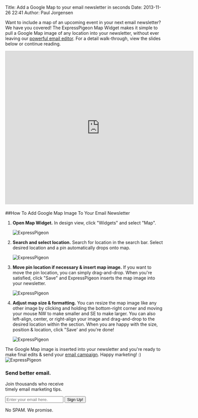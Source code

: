 Title: Add a Google Map to your email newsletter in seconds
Date: 2013-11-26 22:41
Author: Paul Jorgensen



Want to include a map of an upcoming event in your next email
newsletter? We have you covered! The ExpressPigeon Map Widget makes it
simple to pull a Google Map image of any location into your newsletter,
without ever leaving our [powerful email editor](https://expresspigeon.com/features). For a detail
walk-through, view the slides below or continue reading.

<iframe style="border: 1px solid #CCC; border-width: 1px 1px 0; margin-bottom: 5px;" src="http://www.slideshare.net/slideshow/embed_code/28610714?rel=0" height="486" width="597" allowfullscreen frameborder="0" marginwidth="0" marginheight="0" scrolling="no"></iframe>

##How To Add Google Map Image To Your Email Newsletter


1. **Open Map Widget.** In design
    view, click "Widgets" and select "Map".  

   ![ExpressPigeon](blog_images/2013/Screen-Shot-2013-11-25-at-2.09.37-PM.png "ExpressPigeon")

2.  **Search and select location.** Search for location in the search
    bar. Select desired location and a pin automatically drops onto
    map.  

    ![ExpressPigeon](blog_images/2013/Screen-Shot-2013-11-25-at-2.09.50-PM.png "ExpressPigeon")

3.  **Move pin location if necessary & insert map image.** If you want
    to move the pin location, you can simply drag-and-drop. When you're
    satisfied, click "Save" and ExpressPigeon inserts the map image into
    your newsletter.  

    ![ExpressPigeon](blog_images/2013/Screen-Shot-2013-11-25-at-2.10.05-PM.png "ExpressPigeon")

4.  **Adjust map size & formatting.** You can resize the map image like
    any other image by clicking and holding the bottom-right corner and
    moving your mouse NW to make smaller and SE to make larger. You can
    also left-align, center, or right-align your image and drag-and-drop
    to the desired location within the section. When you are happy with
    the size, position & location, click "Save' and you're done!  

    ![ExpressPigeon](blog_images/2013/Screen-Shot-2013-11-25-at-2.10.27-PM.png "ExpressPigeon")

The Google Map image is inserted into your newsletter and you're ready
to make final edits & send your [email campaign](http://expresspigeon.com). Happy marketing! :)
 ![ExpressPigeon](blog_images/2013/ep_badge.png "ExpressPigeon")

<div class="b-subscription-form">
<div class="b-form">

### Send better email.

Join thousands who receive  
timely email marketing tips.

<form id="blog_form" action="https://expresspigeon.com/subscription/add_contact" method="post">
<input type="hidden" name="guid" value="d8a9afc9-bab3-454a-a7e3-f0f84a45c6c5"></input>  

<input type="text" name="email" placeholder="Enter your email here." value></input>
<input onclick="document.getElementById('blog_form').submit();" type="button" value="Sign Up!"></input>

</form>
No SPAM. We promise.

</div>
</div>
